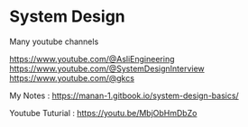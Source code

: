 # System Design


Many youtube channels 

https://www.youtube.com/@AsliEngineering</br>
https://www.youtube.com/@SystemDesignInterview </br>
https://www.youtube.com/@gkcs


My Notes : https://manan-1.gitbook.io/system-design-basics/

Youtube Tuturial : https://youtu.be/MbjObHmDbZo

